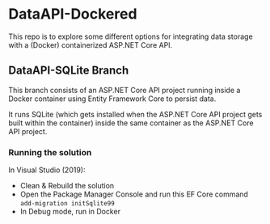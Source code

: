 # DataAPI-Dockered

This repo is to explore some different options for integrating data storage with a (Docker) containerized ASP.NET Core API.

## DataAPI-SQLite Branch
This branch consists of an ASP.NET Core API project running inside a Docker container using Entity Framework Core to persist data.

It runs SQLite (which gets installed when the ASP.NET Core API project gets built within the container) inside the same container as the ASP.NET Core API project.

### Running the solution
In Visual Studio (2019):
- Clean & Rebuild the solution
- Open the Package Manager Console and run this EF Core command `add-migration initSqlite99`
- In Debug mode, run in Docker
